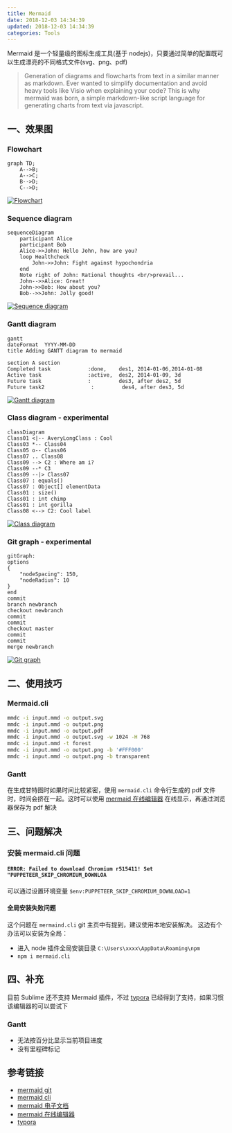 ```yaml
---
title: Mermaid
date: 2018-12-03 14:34:39
updated: 2018-12-03 14:34:39
categories: Tools
---
```


Mermaid 是一个轻量级的图标生成工具(基于 nodejs)，只要通过简单的配置既可以生成漂亮的不同格式文件(svg、png、pdf)

>Generation of diagrams and flowcharts from text in a similar manner as markdown.
Ever wanted to simplify documentation and avoid heavy tools like Visio when explaining your code?
This is why mermaid was born, a simple markdown-like script language for generating charts from text via javascript.

## 一、效果图

### Flowchart

```
graph TD;
    A-->B;
    A-->C;
    B-->D;
    C-->D;
```

[![Flowchart](https://github.com/knsv/mermaid/raw/master/img/flow.png)](https://github.com/knsv/mermaid/blob/master/img/flow.png)

### Sequence diagram

```
sequenceDiagram
    participant Alice
    participant Bob
    Alice->>John: Hello John, how are you?
    loop Healthcheck
        John->>John: Fight against hypochondria
    end
    Note right of John: Rational thoughts <br/>prevail...
    John-->>Alice: Great!
    John->>Bob: How about you?
    Bob-->>John: Jolly good!
```

[![Sequence diagram](https://github.com/knsv/mermaid/raw/master/img/sequence.png)](https://github.com/knsv/mermaid/blob/master/img/sequence.png)

### Gantt diagram

```
gantt
dateFormat  YYYY-MM-DD
title Adding GANTT diagram to mermaid

section A section
Completed task            :done,    des1, 2014-01-06,2014-01-08
Active task               :active,  des2, 2014-01-09, 3d
Future task               :         des3, after des2, 5d
Future task2               :         des4, after des3, 5d
```

[![Gantt diagram](https://github.com/knsv/mermaid/raw/master/img/gantt.png)](https://github.com/knsv/mermaid/blob/master/img/gantt.png)

### Class diagram - experimental

```
classDiagram
Class01 <|-- AveryLongClass : Cool
Class03 *-- Class04
Class05 o-- Class06
Class07 .. Class08
Class09 --> C2 : Where am i?
Class09 --* C3
Class09 --|> Class07
Class07 : equals()
Class07 : Object[] elementData
Class01 : size()
Class01 : int chimp
Class01 : int gorilla
Class08 <--> C2: Cool label
```

[![Class diagram](https://github.com/knsv/mermaid/raw/master/img/class.png)](https://github.com/knsv/mermaid/blob/master/img/class.png)

### Git graph - experimental

```
gitGraph:
options
{
    "nodeSpacing": 150,
    "nodeRadius": 10
}
end
commit
branch newbranch
checkout newbranch
commit
commit
checkout master
commit
commit
merge newbranch
```

[![Git graph](https://github.com/knsv/mermaid/raw/master/img/git.png)](https://github.com/knsv/mermaid/blob/master/img/git.png)

## 二、使用技巧
### Mermaid.cli
```bash
mmdc -i input.mmd -o output.svg
mmdc -i input.mmd -o output.png
mmdc -i input.mmd -o output.pdf
mmdc -i input.mmd -o output.svg -w 1024 -H 768
mmdc -i input.mmd -t forest
mmdc -i input.mmd -o output.png -b '#FFF000'
mmdc -i input.mmd -o output.png -b transparent
```
### Gantt
在生成甘特图时如果时间比较紧密，使用 `mermaid.cli` 命令行生成的 pdf 文件时，时间会挤在一起。这时可以使用 [mermaid 在线编辑器](https://github.com/mermaidjs/mermaid-live-editor) 在线显示，再通过浏览器保存为 pdf 解决


## 三、问题解决
### 安装 mermaid.cli 问题
#### `ERROR: Failed to download Chromium r515411! Set "PUPPETEER_SKIP_CHROMIUM_DOWNLOA` 
可以通过设置环境变量 `$env:PUPPETEER_SKIP_CHROMIUM_DOWNLOAD=1`

#### 全局安装失败问题
这个问题在 `mermaind.cli` git 主页中有提到，建议使用本地安装解决。
这边有个办法可以安装为全局：
- 进入 node 插件全局安装目录 `C:\Users\xxxx\AppData\Roaming\npm`
- `npm i mermaid.cli`

## 四、补充
目前 Sublime 还不支持 Mermaid 插件，不过 [typora](https://typora.io/#windows) 已经得到了支持，如果习惯该编辑器的可以尝试下

### Gantt
- 无法按百分比显示当前项目进度
- 没有里程碑标记

## 参考链接
- [mermaid git](https://github.com/knsv/mermaid#readme)
- [mermaid cli](https://github.com/mermaidjs/mermaid.cli)
- [mermaid 电子文档](https://mermaidjs.github.io/)
- [mermaid 在线编辑器](https://github.com/mermaidjs/mermaid-live-editor)
- [typora](https://typora.io/#windows)


